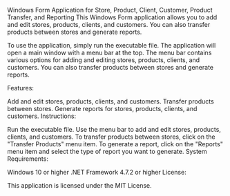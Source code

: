 Windows Form Application for Store, Product, Client, Customer, Product Transfer, and Reporting
This Windows Form application allows you to add and edit stores, products, clients, and customers. You can also transfer products between stores and generate reports.

To use the application, simply run the executable file. The application will open a main window with a menu bar at the top. The menu bar contains various options for adding and editing stores, products, clients, and customers. You can also transfer products between stores and generate reports.

Features:

Add and edit stores, products, clients, and customers.
Transfer products between stores.
Generate reports for stores, products, clients, and customers.
Instructions:

Run the executable file.
Use the menu bar to add and edit stores, products, clients, and customers.
To transfer products between stores, click on the "Transfer Products" menu item.
To generate a report, click on the "Reports" menu item and select the type of report you want to generate.
System Requirements:

Windows 10 or higher
.NET Framework 4.7.2 or higher
License:

This application is licensed under the MIT License.

